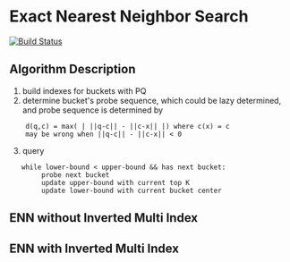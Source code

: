 Exact Nearest Neighbor Search
=============================
[![Build Status](https://travis-ci.org/xinyandai/exactNNS.svg?branch=master)](https://travis-ci.org/xinyandai/exactNNS)


## Algorithm Description
1. build indexes for buckets with PQ
2. determine bucket's probe sequence, which could be lazy determined, and probe sequence is determined by
```
    d(q,c) = max( | ||q-c|| - ||c-x|| |) where c(x) = c
    may be wrong when ||q-c|| - ||c-x|| < 0
```
3. query
```
   while lower-bound < upper-bound && has next bucket:
        probe next bucket
        update upper-bound with current top K
        update lower-bound with current bucket center
```

## ENN without Inverted Multi Index
## ENN with Inverted Multi Index
